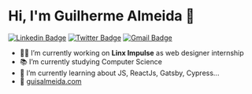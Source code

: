# Hi, I'm Guilherme Almeida 🧔

[![Linkedin Badge](https://img.shields.io/badge/-LinkedIn-blue?style=flat-square&logo=Linkedin&logoColor=white&link=https://www.linkedin.com/in/guisalmeida/)](https://www.linkedin.com/in/guisalmeida/)
[![Twitter Badge](https://img.shields.io/badge/-Twitter-1ca0f1?style=flat-square&labelColor=1ca0f1&logo=twitter&logoColor=white&link=https://twitter.com/GuiSAlmeida87)](https://twitter.com/GuiSAlmeida87)
[![Gmail Badge](https://img.shields.io/badge/-Gmail-c14438?style=flat-square&logo=Gmail&logoColor=white&link=mailto:guisalmeida.dev@gmail.com)](mailto:guisalmeida.dev@gmail.com)


- :office_worker: I’m currently working on **Linx Impulse** as web designer internship
- :books: I’m currently studying Computer Science
- 🌱 I’m currently learning about JS, ReactJs, Gatsby, Cypress...
- 🤖 [guisalmeida.com](https://www.guisalmeida.com)

<!--
**GuiSAlmeida/GuiSAlmeida** is a ✨ _special_ ✨ repository because its `README.md` (this file) appears on your GitHub profile.

Here are some ideas to get you started:

- 🔭 I’m currently working on ...
- 🌱 I’m currently learning ...
- 👯 I’m looking to collaborate on ...
- 🤔 I’m looking for help with ...
- 💬 Ask me about ...
- 📫 How to reach me: ...
- 😄 Pronouns: ...
- ⚡ Fun fact: ...
-->
